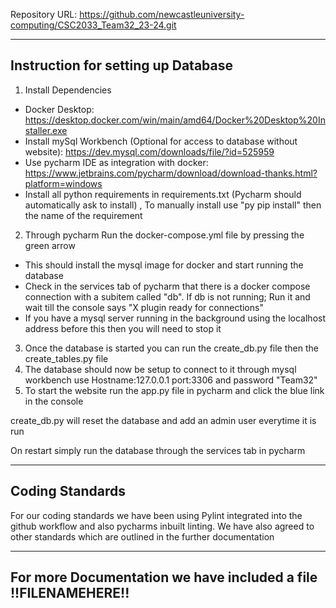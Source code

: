 

Repository URL:
https://github.com/newcastleuniversity-computing/CSC2033_Team32_23-24.git

---
Instruction for setting up Database
---
1. Install Dependencies
 - Docker Desktop: https://desktop.docker.com/win/main/amd64/Docker%20Desktop%20Installer.exe
 - Install mySql Workbench (Optional for access to database without website): https://dev.mysql.com/downloads/file/?id=525959
 - Use pycharm IDE as integration with docker: https://www.jetbrains.com/pycharm/download/download-thanks.html?platform=windows
 - Install all python requirements in requirements.txt (Pycharm should automatically ask to install) , To manually install use "py pip install" then the name of the requirement
2. Through pycharm Run the docker-compose.yml file by pressing the green arrow
 - This should install the mysql image for docker and start running the database
 - Check in the services tab of pycharm that there is a docker compose connection with a subitem called "db". If db is not running; Run it and wait till the console says "X plugin ready for connections"
 - If you have a mysql server running in the background using the localhost address before this then you will need to stop it
3. Once the database is started you can run the create_db.py file then the create_tables.py file
4. The database should now be setup to connect to it through mysql workbench use Hostname:127.0.0.1 port:3306 and password "Team32"
5. To start the website run the app.py file in pycharm and click the blue link in the console

create_db.py will reset the database and add an admin user everytime it is run

On restart simply run the database through the services tab in pycharm

---
Coding Standards
---
For our coding standards we have been using Pylint integrated into the github workflow and also pycharms inbuilt linting.
We have also agreed to other standards which are outlined in the further documentation

---
For more Documentation we have included a file !!FILENAMEHERE!!
---